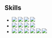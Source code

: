
## Skills
<p>
  
- <img src="https://img.shields.io/badge/iOS-181717?style=for-the-badge&logo=Apple&logoColor=Black"/> <img src="https://img.shields.io/badge/Swift-F05138?style=for-the-badge&logo=Swift&logoColor=white"/> <img src="https://img.shields.io/badge/UIKit-000000?style=for-the-badge&logo=UIKit&logoColor=#2396F3"/> <img src="https://img.shields.io/badge/SwiftUI-000000?style=for-the-badge&logo=Swift&logoColor=blue"/>
- <img src="https://img.shields.io/badge/RxSwift-fa4db3?style=for-the-badge&logo=ReactiveX&logoColor=white"/> <img src="https://img.shields.io/badge/Combine-F05138?style=for-the-badge&logo=Swift&logoColor=white"/> <img src="https://img.shields.io/badge/SPM-F05138?style=for-the-badge&logo=Swift&logoColor=white"/> <img src="https://img.shields.io/badge/CocoaPods-EE3322?style=for-the-badge&logo=CocoaPods&logoColor=white"/>
- <img src="https://img.shields.io/badge/Firebase-FFCA28?style=for-the-badge&logo=Firebase&logoColor=181717"/> <img src="https://img.shields.io/badge/Git-F05032?style=for-the-badge&logo=Git&logoColor=white"/>
<img src="https://img.shields.io/badge/GitHub-181717?style=for-the-badge&logo=GitHub&logoColor=white"/> <img src="https://img.shields.io/badge/Notion-000000?style=for-the-badge&logo=Notion&logoColor=white"/> <img src="https://img.shields.io/badge/Slack-4A154B?style=for-the-badge&logo=Slack&logoColor=white"/> <img src="https://img.shields.io/badge/Figma-F24E1E?style=for-the-badge&logo=Figma&logoColor=white"/> <br>
<br>
